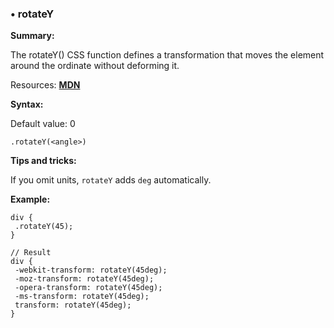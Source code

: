 ### <a name="rotateY"></a> &#8226; rotateY
**Summary:**

The rotateY() CSS function defines a transformation that moves the element around the ordinate without deforming it.

Resources: **[MDN](https://developer.mozilla.org/en-US/docs/Web/CSS/transform#rotateY)**

**Syntax:**

Default value: 0

    .rotateY(<angle>)

**Tips and tricks:**

  If you omit units, `rotateY` adds `deg` automatically.  
  
**Example:**

    div {
     .rotateY(45);
    }
    
    // Result
    div {
     -webkit-transform: rotateY(45deg);
     -moz-transform: rotateY(45deg);
     -opera-transform: rotateY(45deg);
     -ms-transform: rotateY(45deg);
     transform: rotateY(45deg);
    }

